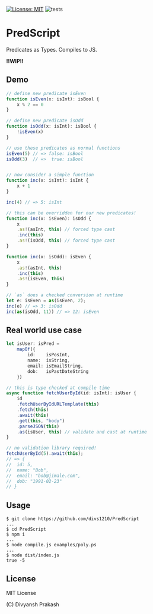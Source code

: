 [![License: MIT](https://img.shields.io/badge/License-MIT-orange.svg)](https://opensource.org/licenses/MIT) ![tests](https://github.com/divs1210/PredScript/actions/workflows/node.js.yml/badge.svg)

# PredScript

Predicates as Types. Compiles to JS.

**!!WIP!!**


## Demo

```typescript
// define new predicate isEven
function isEven(x: isInt): isBool {
    x % 2 == 0
}

// define new predicate isOdd
function isOdd(x: isInt): isBool {
    !isEven(x)
}

// use these predicates as normal functions
isEven(5) // => false: isBool
isOdd(3)  // =>  true: isBool


// now consider a simple function
function inc(x: isInt): isInt {
    x + 1
}

inc(4) // => 5: isInt

// this can be overridden for our new predicates!
function inc(x: isEven): isOdd {
    x
    .as!(asInt, this) // forced type cast
    .inc(this)
    .as!(isOdd, this) // forced type cast
}

function inc(x: isOdd): isEven {
    x
    .as!(asInt, this)
    .inc(this)
    .as!(isEven, this)
}

// `as` does a checked conversion at runtime
let e: isEven = as(isEven, 2);
inc(e) // => 3: isOdd 
inc(as(isOdd, 11)) // => 12: isEven 
```

## Real world use case

```typescript
let isUser: isPred =
    mapOf({
        id:    isPosInt,
        name:  isString,
        email: isEmailString,
        dob:   isPastDateString
    })

// this is type checked at compile time
async function fetchUserById(id: isInt): isUser {
    id
    .fetchUserByIdURLTemplate(this)
    .fetch(this)
    .await(this)
    .get(this, "body")
    .parseJSON(this)
    .as(isUser, this) // validate and cast at runtime 
}

// no validation library required!
fetchUserById(5).await(this);
// => { 
//  id: 5,
//  name: "Bob",
//  email: "bob@jimale.com", 
//  dob: "1991-02-23" 
// }
```

## Usage

```shell
$ git clone https://github.com/divs1210/PredScript
...
$ cd PredScript
$ npm i
...
$ node compile.js examples/poly.ps
...
$ node dist/index.js
true -5
```

## License

MIT License

(C) Divyansh Prakash